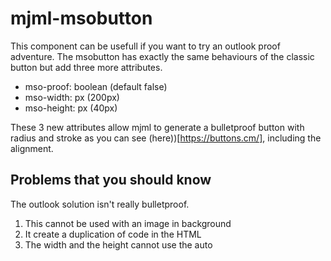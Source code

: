 # mjml-msobutton

This component can be usefull if you want to try an outlook proof adventure.
The msobutton has exactly the same behaviours of the classic button but add three more attributes.
- mso-proof: boolean (default false)
- mso-width: px (200px)
- mso-height: px (40px)

These 3 new attributes allow mjml to generate a bulletproof button with radius and stroke as you can see (here))[https://buttons.cm/], including the alignment.

## Problems that you should know

The outlook solution isn't really bulletproof.
1. This cannot be used with an image in background
2. It create a duplication of code in the HTML
3. The width and the height cannot use the auto
